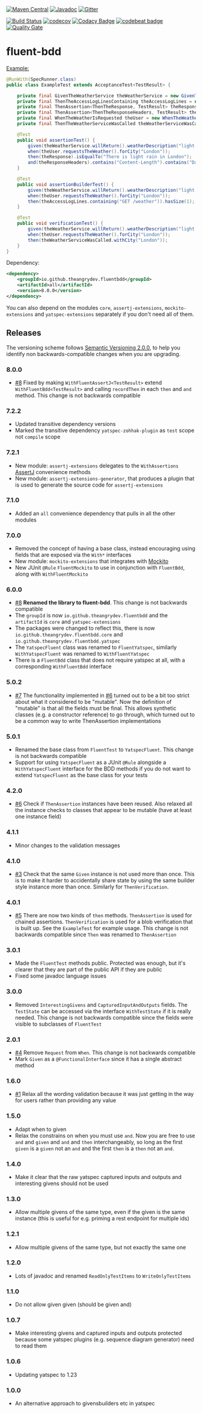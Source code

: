 [![Maven Central](https://maven-badges.herokuapp.com/maven-central/io.github.theangrydev.fluentbdd/all/badge.svg?style=flat)](https://maven-badges.herokuapp.com/maven-central/io.github.theangrydev.fluentbdd/all)
[![Javadoc](http://javadoc-badge.appspot.com/io.github.theangrydev.fluentbdd/all.svg?label=javadoc)](http://javadoc-badge.appspot.com/io.github.theangrydev.fluentbdd/all)
[![Gitter](https://badges.gitter.im/fluent-bdd/Lobby.svg)](https://gitter.im/fluent-bdd/Lobby?utm_source=badge&utm_medium=badge&utm_campaign=pr-badge)

[![Build Status](https://travis-ci.org/theangrydev/fluent-bdd.svg?branch=master)](https://travis-ci.org/theangrydev/fluent-bdd)
[![codecov](https://codecov.io/gh/theangrydev/fluent-bdd/branch/master/graph/badge.svg)](https://codecov.io/gh/theangrydev/fluent-bdd)
[![Codacy Badge](https://api.codacy.com/project/badge/Grade/93ca6effd928494a92b974ca585a9b2a)](https://www.codacy.com/app/liam-williams/fluent-bdd?utm_source=github.com&amp;utm_medium=referral&amp;utm_content=theangrydev/fluent-bdd&amp;utm_campaign=Badge_Grade)
[![codebeat badge](https://codebeat.co/badges/d3718741-f398-41e0-a8d8-d2cb40c8a4d9)](https://codebeat.co/projects/github-com-theangrydev-fluent-bdd)
[![Quality Gate](https://sonarqube.com/api/badges/gate?key=io.github.theangrydev:fluent-bdd)](https://sonarqube.com/dashboard/index/io.github.theangrydev:fluent-bdd)

# fluent-bdd
[Example:](https://github.com/theangrydev/fluent-bdd/blob/master/yatspec-extensions/src/test/java/acceptance/ExampleTest.java)
```java
@RunWith(SpecRunner.class)
public class ExampleTest extends AcceptanceTest<TestResult> {

    private final GivenTheWeatherService theWeatherService = new GivenTheWeatherService(this, testInfrastructure);
    private final ThenTheAccessLogLinesContaining theAccessLogLines = new ThenTheAccessLogLinesContaining();
    private final ThenAssertion<ThenTheResponse, TestResult> theResponse = ThenTheResponse::new;
    private final ThenAssertion<ThenTheResponseHeaders, TestResult> theResponseHeaders = ThenTheResponseHeaders::new;
    private final WhenTheWeatherIsRequested theUser = new WhenTheWeatherIsRequested(testInfrastructure, "TheUser");
    private final ThenTheWeatherServiceWasCalled theWeatherServiceWasCalled = new ThenTheWeatherServiceWasCalled();

    @Test
    public void assertionTest() {
        given(theWeatherService.willReturn().weatherDescription("light rain").forCity("London"));
        when(theUser.requestsTheWeather().forCity("London"));
        then(theResponse).isEqualTo("There is light rain in London");
        and(theResponseHeaders).contains("Content-Length").contains("Date");
    }

    @Test
    public void assertionBuilderTest() {
        given(theWeatherService.willReturn().weatherDescription("light rain").forCity("London"));
        when(theUser.requestsTheWeather().forCity("London"));
        then(theAccessLogLines.containing("GET /weather")).hasSize(1);
    }

    @Test
    public void verificationTest() {
        given(theWeatherService.willReturn().weatherDescription("light rain").forCity("London"));
        when(theUser.requestsTheWeather().forCity("London"));
        then(theWeatherServiceWasCalled.withCity("London"));
    }
}
```

Dependency:
```xml
<dependency>
	<groupId>io.github.theangrydev.fluentbdd</groupId>
	<artifactId>all</artifactId>
	<version>8.0.0</version>
</dependency>
```
You can also depend on the modules `core`, `assertj-extensions`, `mockito-extensions` and `yatspec-extensions` separately if you don't need all of them.

## Releases
The versioning scheme follows [Semantic Versioning 2.0.0](http://semver.org/), to help you identify non backwards-compatible changes when you are upgrading.

### 8.0.0
* [#8](https://github.com/theangrydev/fluent-bdd/issues/8) Fixed by making `WithFluentAssertJ<TestResult>` extend `WithFluentBdd<TestResult>` and calling `recordThen` in each `then` and `and` method. This change is not backwards compatible
 
### 7.2.2
* Updated transitive dependency versions
* Marked the transitive dependency `yatspec-zohhak-plugin` as `test` scope not `compile` scope

### 7.2.1
* New module: `assertj-extensions` delegates to the `WithAssertions` [AssertJ](http://joel-costigliola.github.io/assertj/) convenience methods
* New module: `assertj-extensions-generator`, that produces a plugin that is used to generate the source code for `assertj-extensions`

### 7.1.0
* Added an `all` convenience dependency that pulls in all the other modules

### 7.0.0
* Removed the concept of having a base class, instead encouraging using fields that are exposed via the `With*` interfaces
* New module: `mockito-extensions` that integrates with [Mockito](http://site.mockito.org/)
* New JUnit `@Rule` `FluentMockito` to use in conjunction with `FluentBdd`, along with `WithFluentMockito`
  
### 6.0.0
* [#8](https://github.com/theangrydev/fluent-bdd/issues/8) **Renamed the library to fluent-bdd**. This change is not backwards compatible
* The `groupId` is now `io.github.theangrydev.fluentbdd` and the `artifactId` is `core` and `yatspec-extensions`
* The packages were changed to reflect this, there is now `io.github.theangrydev.fluentbdd.core` and `io.github.theangrydev.fluentbdd.yatspec`
* The `YatspecFluent` class was renamed to `FluentYatspec`, similarly `WithYatspecFluent` was renamed to `WithFluentYatspec`
* There is a `FluentBdd` class that does not require yatspec at all, with a corresponding `WithFluentBdd` interface 

### 5.0.2
* [#7](https://github.com/theangrydev/fluent-bdd/issues/7) The functionality implemented in [#6](https://github.com/theangrydev/fluent-bdd/issues/6) turned out to be a bit too strict about what it considered to be "mutable". Now the definition of "mutable" is that all the fields must be final. This allows synthetic classes (e.g. a constructor reference) to go through, which turned out to be a common way to write ThenAssertion implementations

### 5.0.1
* Renamed the base class from `FluentTest` to `YatspecFluent`. This change is not backwards compatible
* Support for using `YatspecFluent` as a JUnit `@Rule` alongside a `WithYatspecFluent` interface for the BDD methods if you do not want to extend `YatspecFluent` as the base class for your tests   

### 4.2.0
* [#6](https://github.com/theangrydev/fluent-bdd/issues/6) Check if `ThenAssertion` instances have been reused. Also relaxed all the instance checks to classes that appear to be mutable (have at least one instance field)

### 4.1.1
* Minor changes to the validation messages

### 4.1.0
* [#3](https://github.com/theangrydev/fluent-bdd/issues/3) Check that the same `Given` instance is not used more than once. This is to make it harder to accidentally share state by using the same builder style instance more than once. Similarly for `ThenVerification`.

### 4.0.1
* [#5](https://github.com/theangrydev/fluent-bdd/issues/5) There are now two kinds of `then` methods. `ThenAssertion` is used for chained assertions. `ThenVerification` is used for a blob verification that is built up. See the `ExampleTest` for example usage. This change is not backwards compatible since `Then` was renamed to `ThenAssertion`

### 3.0.1
* Made the `FluentTest` methods public. Protected was enough, but it's clearer that they are part of the public API if they are public
* Fixed some javadoc language issues

### 3.0.0
* Removed `InterestingGivens` and `CapturedInputAndOutputs` fields. The `TestState` can be accessed via the interface `WithTestState` if it is really needed. This change is not backwards compatible since the fields were visible to subclasses of `FluentTest`

### 2.0.1
* [#4](https://github.com/theangrydev/fluent-bdd/issues/4) Remove `Request` from `When`. This change is not backwards compatible
* Mark `Given` as a `@FunctionalInterface` since it has a single abstract method

### 1.6.0
* [#1](https://github.com/theangrydev/fluent-bdd/issues/1) Relax all the wording validation because it was just getting in the way for users rather than providing any value

### 1.5.0
* Adapt when to given
* Relax the constrains on when you must use `and`. Now you are free to use `and` and `given` and `and` and `then` interchangeably, so long as the first `given` is a `given` not an `and` and the first `then` is a `then` not an `and`.

### 1.4.0
* Make it clear that the raw yatspec captured inputs and outputs and interesting givens should not be used

### 1.3.0
* Allow multiple givens of the same type, even if the given is the same instance (this is useful for e.g. priming a rest endpoint for multiple ids)

### 1.2.1
* Allow multiple givens of the same type, but not exactly the same one

### 1.2.0
* Lots of javadoc and renamed `ReadOnlyTestItems` to `WriteOnlyTestItems`

### 1.1.0
* Do not allow given given (should be given and)

### 1.0.7
* Make interesting givens and captured inputs and outputs protected because some yatspec plugins (e.g. sequence diagram generator) need to read them

### 1.0.6
* Updating yatspec to 1.23

### 1.0.0
* An alternative approach to givensbuilders etc in yatspec
